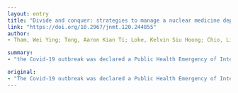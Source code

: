 ```yaml
---
layout: entry
title: "Divide and conquer: strategies to manage a nuclear medicine department during COVID-19"
link: "https://doi.org/10.2967/jnmt.120.244855"
author:
- Tham, Wei Ying; Tong, Aaron Kian Ti; Loke, Kelvin Siu Hoong; Chio, Liyi; Lim, Gabriel Kee Yung; Seah, Xin Yi; Ng, David Chee Eng; Yan, Sean Xue Xian; Lam, Winnie Wing-Chuen

summary:
- "the Covid-19 outbreak was declared a Public Health Emergency of International Concern by the World Health Organisation on 30 January 2020. Since then, the virus has spread to more countries worldwide. Nuclear medicine at Singapore General Hospital segregated staff and patients either by time, space or both. We made necessary changes to clinical practices and enforced strict infection control measures. During this period, our nuclear medicine segregated patients and staff to minimise contact and prevent the spread of the virus."

original:
- "The Covid-19 outbreak was declared a Public Health Emergency of International Concern by the World Health Organisation (WHO) on 30 January 2020. Since then, the virus has spread to affect more countries worldwide. During this period, our nuclear medicine at Singapore General Hospital segregated our staff and patients either by time, space, or both, to minimise contact and prevent the spread of the virus. We also made necessary changes to clinical practices and enforced strict infection control measures. We share our personal experience in managing a nuclear medicine department during this epidemic."
---
```


